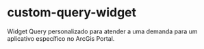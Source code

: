 # custom-query-widget
Widget Query personalizado para atender a uma demanda para um aplicativo específico no ArcGis Portal.

